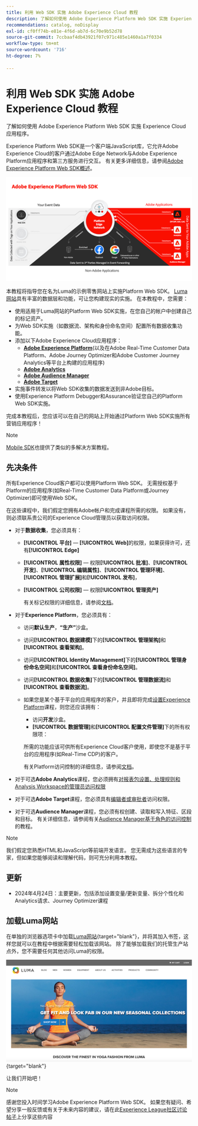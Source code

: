 ```yaml
---
title: 利用 Web SDK 实施 Adobe Experience Cloud 教程
description: 了解如何使用 Adobe Experience Platform Web SDK 实施 Experience Cloud 应用程序。
recommendations: catalog, noDisplay
exl-id: cf0ff74b-e81e-4f6d-ab7d-6c70e9b52d78
source-git-commit: 7ccbaaf4db43921f07c971c485e1460a1a7f0334
workflow-type: tm+mt
source-wordcount: '716'
ht-degree: 7%

---
```


# 利用 Web SDK 实施 Adobe Experience Cloud 教程

了解如何使用 Adobe Experience Platform Web SDK 实施 Experience Cloud 应用程序。

Experience Platform Web SDK是一个客户端JavaScript库，它允许Adobe Experience Cloud的客户通过Adobe Edge Network与Adobe Experience Platform应用程序和第三方服务进行交互。 有关更多详细信息，请参阅[Adobe Experience Platform Web SDK概述](https://experienceleague.adobe.com/en/docs/experience-platform/edge/home)。

![Experience Platform Web SDK架构](assets/dc-websdk.png)

本教程将指导您在名为Luma的示例零售网站上实施Platform Web SDK。 [Luma网站](https://luma.enablementadobe.com/content/luma/us/en.html)具有丰富的数据层和功能，可让您构建现实的实施。 在本教程中，您需要：

* 使用适用于Luma网站的Platform Web SDK实施，在您自己的帐户中创建自己的标记资产。
* 为Web SDK实施（如数据流、架构和身份命名空间）配置所有数据收集功能。
* 添加以下Adobe Experience Cloud应用程序：
   * **[Adobe Experience Platform](setup-experience-platform.md)**(以及在Adobe Real-Time Customer Data Platform、Adobe Journey Optimizer和Adobe Customer Journey Analytics等平台上构建的应用程序)
   * **[Adobe Analytics](setup-analytics.md)**
   * **[Adobe Audience Manager](setup-audience-manager.md)**
   * **[Adobe Target](setup-target.md)**
* 实施事件转发以将Web SDK收集的数据发送到非Adobe目标。
* 使用Experience Platform Debugger和Assurance验证您自己的Platform Web SDK实施。

完成本教程后，您应该可以在自己的网站上开始通过Platform Web SDK实施所有营销应用程序！


>[!NOTE]
>
>[Mobile SDK](../tutorial-mobile-sdk/overview.md)也提供了类似的多解决方案教程。

## 先决条件

所有Experience Cloud客户都可以使用Platform Web SDK。 无需授权基于Platform的应用程序(如Real-Time Customer Data Platform或Journey Optimizer)即可使用Web SDK。

在这些课程中，我们假定您拥有Adobe帐户和完成课程所需的权限。 如果没有，则必须联系贵公司的Experience Cloud管理员以获取访问权限。

* 对于&#x200B;**数据收集**，您必须具有：
   * **[!UICONTROL 平台]** — **[!UICONTROL Web]**&#x200B;的权限，如果获得许可，还有&#x200B;**[!UICONTROL Edge]**
   * **[!UICONTROL 属性权限]** — 权限&#x200B;**[!UICONTROL 批准]**、**[!UICONTROL 开发]**、**[!UICONTROL 编辑属性]**、**[!UICONTROL 管理环境]**、**[!UICONTROL 管理扩展]**&#x200B;和&#x200B;**[!UICONTROL 发布]**，
   * **[!UICONTROL 公司权限]** — 权限&#x200B;**[!UICONTROL 管理资产]**

     有关标记权限的详细信息，请参阅[文档](https://experienceleague.adobe.com/en/docs/experience-platform/tags/admin/user-permissions)。

* 对于&#x200B;**Experience Platform**，您必须具有：

   * 访问&#x200B;**默认生产**，**“生产”**&#x200B;沙盒。
   * 访问&#x200B;**[!UICONTROL 数据建模]**&#x200B;下的&#x200B;**[!UICONTROL 管理架构]**&#x200B;和&#x200B;**[!UICONTROL 查看架构]**。
   * 访问&#x200B;**[!UICONTROL Identity Management]**&#x200B;下的&#x200B;**[!UICONTROL 管理身份命名空间]**&#x200B;和&#x200B;**[!UICONTROL 查看身份命名空间]**。
   * 访问&#x200B;**[!UICONTROL 数据收集]**&#x200B;下的&#x200B;**[!UICONTROL 管理数据流]**&#x200B;和&#x200B;**[!UICONTROL 查看数据流]**。
   * 如果您是某个基于平台的应用程序的客户，并且即将完成[设置Experience Platform](setup-experience-platform.md)课程，则您还应该拥有：
      * 访问&#x200B;**开发**&#x200B;沙盒。
      * **[!UICONTROL 数据管理]**&#x200B;和&#x200B;**[!UICONTROL 配置文件管理]**&#x200B;下的所有权限项：

     所需的功能应该可供所有Experience Cloud客户使用，即使您不是基于平台的应用程序(如Real-Time CDP)的客户。

     有关Platform访问控制的详细信息，请参阅[文档](https://experienceleague.adobe.com/en/docs/experience-platform/access-control/home)。

* 对于可选&#x200B;**Adobe Analytics**&#x200B;课程，您必须拥有[对报表包设置、处理规则和Analysis Workspace的管理员访问权限](https://experienceleague.adobe.com/en/docs/analytics/admin/admin-console/home)

* 对于可选&#x200B;**Adobe Target**&#x200B;课程，您必须具有[编辑者或审批者](https://experienceleague.adobe.com/en/docs/target/using/administer/manage-users/enterprise/properties-overview#section_8C425E43E5DD4111BBFC734A2B7ABC80)访问权限。

* 对于可选&#x200B;**Audience Manager**&#x200B;课程，您必须有权创建、读取和写入特征、区段和目标。 有关详细信息，请参阅有关[Audience Manager基于角色的访问控制](https://experienceleague.adobe.com/en/docs/audience-manager-learn/tutorials/setup-and-admin/user-management/setting-permissions-with-role-based-access-control)的教程。


>[!NOTE]
>
>我们假定您熟悉HTML和JavaScript等前端开发语言。 您无需成为这些语言的专家，但如果您能够阅读和理解代码，则可充分利用本教程。

## 更新

* 2024年4月24日：主要更新，包括添加设置变量/更新变量、拆分个性化和Analytics请求、Journey Optimizer课程

## 加载Luma网站

在单独的浏览器选项卡中加载[Luma网站](https://luma.enablementadobe.com/content/luma/us/en.html){target="blank"}，并将其加入书签，这样您就可以在教程中根据需要轻松加载该网站。 除了能够加载我们的托管生产站点外，您不需要任何其他访问Luma的权限。

[![Luma网站](assets/old-overview-luma.png)](https://luma.enablementadobe.com/content/luma/us/en.html){target="blank"}

让我们开始吧！

>[!NOTE]
>
>感谢您投入时间学习Adobe Experience Platform Web SDK。 如果您有疑问、希望分享一般反馈或有关于未来内容的建议，请在此[Experience League社区讨论帖子](https://experienceleaguecommunities.adobe.com/t5/adobe-experience-platform-data/tutorial-discussion-implement-adobe-experience-cloud-with-web/td-p/444996)上分享这些内容
